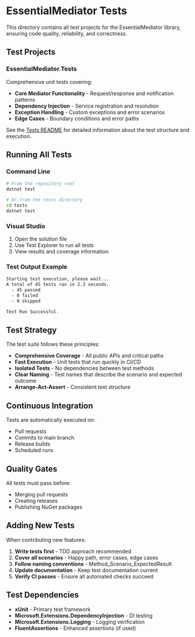 # EssentialMediator Tests

This directory contains all test projects for the EssentialMediator library, ensuring code quality, reliability, and correctness.

## Test Projects

### EssentialMediator.Tests

Comprehensive unit tests covering:

- **Core Mediator Functionality** - Request/response and notification patterns
- **Dependency Injection** - Service registration and resolution
- **Exception Handling** - Custom exceptions and error scenarios
- **Edge Cases** - Boundary conditions and error paths

See the [Tests README](EssentialMediator.Tests/README.md) for detailed information about the test structure and execution.

## Running All Tests

### Command Line
```bash
# From the repository root
dotnet test

# Or from the tests directory
cd tests
dotnet test
```

### Visual Studio
1. Open the solution file
2. Use Test Explorer to run all tests
3. View results and coverage information

### Test Output Example
```bash
Starting test execution, please wait...
A total of 45 tests ran in 2.3 seconds.
  - 45 passed
  - 0 failed
  - 0 skipped

Test Run Successful.
```

## Test Strategy

The test suite follows these principles:

- **Comprehensive Coverage** - All public APIs and critical paths
- **Fast Execution** - Unit tests that run quickly in CI/CD
- **Isolated Tests** - No dependencies between test methods
- **Clear Naming** - Test names that describe the scenario and expected outcome
- **Arrange-Act-Assert** - Consistent test structure

## Continuous Integration

Tests are automatically executed on:
- Pull requests
- Commits to main branch
- Release builds
- Scheduled runs

## Quality Gates

All tests must pass before:
- Merging pull requests
- Creating releases
- Publishing NuGet packages

## Adding New Tests

When contributing new features:

1. **Write tests first** - TDD approach recommended
2. **Cover all scenarios** - Happy path, error cases, edge cases
3. **Follow naming conventions** - Method_Scenario_ExpectedResult
4. **Update documentation** - Keep test documentation current
5. **Verify CI passes** - Ensure all automated checks succeed

## Test Dependencies

- **xUnit** - Primary test framework
- **Microsoft.Extensions.DependencyInjection** - DI testing
- **Microsoft.Extensions.Logging** - Logging verification
- **FluentAssertions** - Enhanced assertions (if used)
